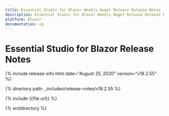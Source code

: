 ```yaml
---
title: Essential Studio for Blazor Weekly Nuget Release Release Notes  
description: Essential Studio for Blazor Weekly Nuget Release Release Notes  
platform: Blazor
documentation: ug
---
```


# Essential Studio for Blazor  Release Notes  

{% include release-info.html date="August 25, 2020"  version="v18.2.55" %} 


{% directory path: _includes/release-notes/v18.2.55 %}

{% include {{file.url}} %}

{% enddirectory %}

